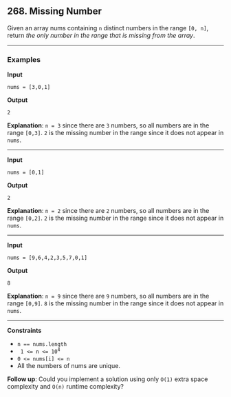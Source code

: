 ## 268. Missing Number

Given an array nums containing `n` distinct numbers in the range `[0, n]`, return *the only number in the range that is missing from the array*.

---

### Examples

**Input**
```
nums = [3,0,1]
```

**Output**
```
2
```

**Explanation**: `n = 3` since there are `3` numbers, so all numbers are in the range `[0,3]`. `2` is the missing number in the range since it does not appear in `nums`.

---

**Input**
```
nums = [0,1]
```

**Output**
```
2
```

**Explanation**: `n = 2` since there are `2` numbers, so all numbers are in the range `[0,2]`. `2` is the missing number in the range since it does not appear in `nums`.

---

**Input**
```
nums = [9,6,4,2,3,5,7,0,1]
```

**Output**
```
8
```

**Explanation**: `n = 9` since there are `9` numbers, so all numbers are in the range `[0,9]`. `8` is the missing number in the range since it does not appear in `nums`.

---

**Constraints**
* `n == nums.length`
* <code> 1 <= n <= 10<sup>4</sup></code>
* `0 <= nums[i] <= n`
* All the numbers of nums are unique.


**Follow up**: Could you implement a solution using only `O(1)` extra space complexity and `O(n)` runtime complexity?
